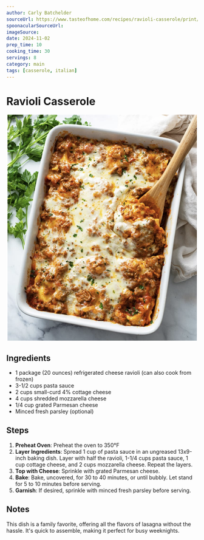 ```yaml
---
author: Carly Batchelder
sourceUrl: https://www.tasteofhome.com/recipes/ravioli-casserole/print/
spoonacularSourceUrl: 
imageSource:
date: 2024-11-02
prep_time: 10
cooking_time: 30
servings: 8
category: main
tags: [casserole, italian]
---
```

# Ravioli Casserole

![Image of Ravioli Casserole](../img/ravioli-casserole.jpeg)

## Ingredients
- 1 package (20 ounces) refrigerated cheese ravioli (can also cook from frozen)
- 3-1/2 cups pasta sauce
- 2 cups small-curd 4% cottage cheese
- 4 cups shredded mozzarella cheese
- 1/4 cup grated Parmesan cheese
- Minced fresh parsley (optional)

## Steps
1. **Preheat Oven**: Preheat the oven to 350°F 
2. **Layer Ingredients**: Spread 1 cup of pasta sauce in an ungreased 13x9-inch baking dish. Layer with half the ravioli, 1-1/4 cups pasta sauce, 1 cup cottage cheese, and 2 cups mozzarella cheese. Repeat the layers.
3. **Top with Cheese**: Sprinkle with grated Parmesan cheese.
4. **Bake**: Bake, uncovered, for 30 to 40 minutes, or until bubbly. Let stand for 5 to 10 minutes before serving.
5. **Garnish**: If desired, sprinkle with minced fresh parsley before serving.

## Notes
This dish is a family favorite, offering all the flavors of lasagna without the hassle. It's quick to assemble, making it perfect for busy weeknights.
